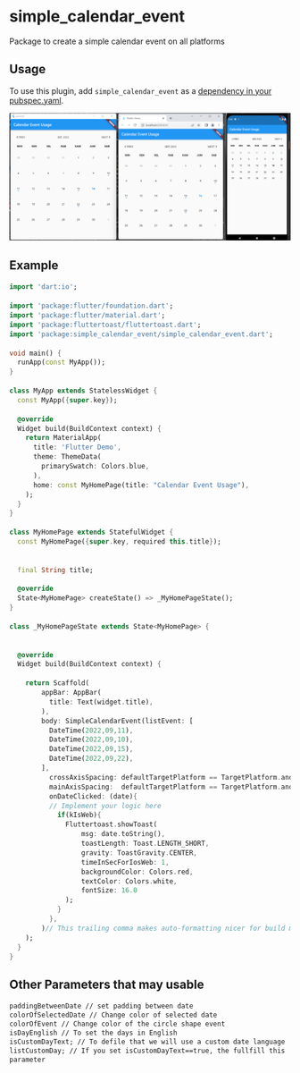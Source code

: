 # simple_calendar_event
Package to create a simple calendar event on all platforms

## Usage
To use this plugin, add ```simple_calendar_event``` as a [dependency in your pubspec.yaml](https://flutter.io/platform-plugins/).

<div align="center">
<img src="https://raw.githubusercontent.com/griajobag/simple_calendar_event/master/screenshot.png"/>
</div>

## Example

```dart
import 'dart:io';

import 'package:flutter/foundation.dart';
import 'package:flutter/material.dart';
import 'package:fluttertoast/fluttertoast.dart';
import 'package:simple_calendar_event/simple_calendar_event.dart';

void main() {
  runApp(const MyApp());
}

class MyApp extends StatelessWidget {
  const MyApp({super.key});

  @override
  Widget build(BuildContext context) {
    return MaterialApp(
      title: 'Flutter Demo',
      theme: ThemeData(
        primarySwatch: Colors.blue,
      ),
      home: const MyHomePage(title: "Calendar Event Usage"),
    );
  }
}

class MyHomePage extends StatefulWidget {
  const MyHomePage({super.key, required this.title});


  final String title;

  @override
  State<MyHomePage> createState() => _MyHomePageState();
}

class _MyHomePageState extends State<MyHomePage> {


  @override
  Widget build(BuildContext context) {

    return Scaffold(
        appBar: AppBar(
          title: Text(widget.title),
        ),
        body: SimpleCalendarEvent(listEvent: [
          DateTime(2022,09,11),
          DateTime(2022,09,10),
          DateTime(2022,09,15),
          DateTime(2022,09,22),
        ],
          crossAxisSpacing: defaultTargetPlatform == TargetPlatform.android ?1:16,
          mainAxisSpacing:  defaultTargetPlatform == TargetPlatform.android ?1:16,
          onDateClicked: (date){
          // Implement your logic here
            if(kIsWeb){
              Fluttertoast.showToast(
                  msg: date.toString(),
                  toastLength: Toast.LENGTH_SHORT,
                  gravity: ToastGravity.CENTER,
                  timeInSecForIosWeb: 1,
                  backgroundColor: Colors.red,
                  textColor: Colors.white,
                  fontSize: 16.0
              );
            }
          },
        )// This trailing comma makes auto-formatting nicer for build methods.
    );
  }
}
```
## Other Parameters that may usable 

```
paddingBetweenDate // set padding between date
colorOfSelectedDate // Change color of selected date
colorOfEvent // Change color of the circle shape event
isDayEnglish // To set the days in English
isCustomDayText; // To defile that we will use a custom date language
listCustomDay; // If you set isCustomDayText==true, the fullfill this parameter 

```
